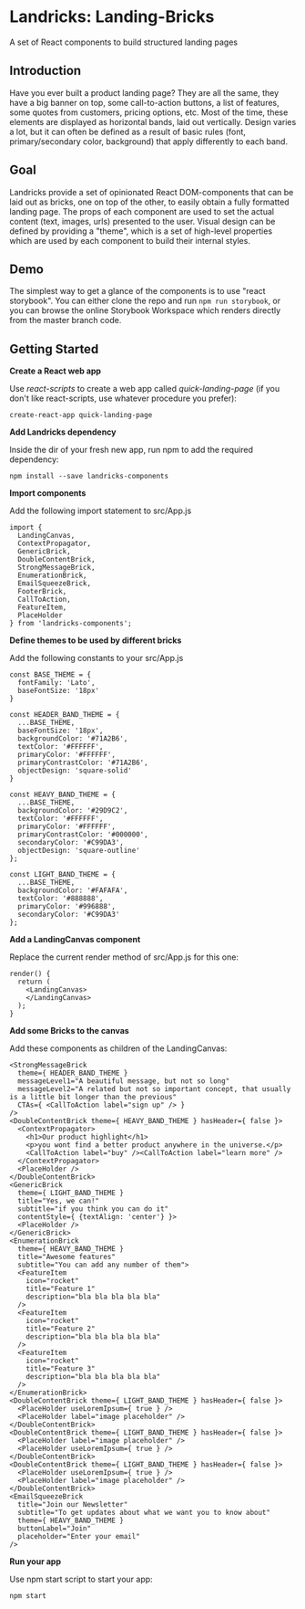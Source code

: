 # Landricks: Landing-Bricks
A set of React components to build structured landing pages

## Introduction
Have you ever built a product landing page? They are all the same, they have a big banner on top, some call-to-action buttons, a list of features, some quotes from customers, pricing options, etc. Most of the time, these elements are displayed as horizontal bands, laid out vertically. Design varies a lot, but it can often be defined as a result of basic rules (font, primary/secondary color, background) that apply differently to each band.

## Goal
Landricks provide a set of opinionated React DOM-components that can be laid out as bricks, one on top of the other, to easily obtain a fully formatted landing page. The props of each component are used to set the actual content (text, images, urls) presented to the user. Visual design can be defined by providing a "theme", which is a set of high-level properties which are used by each component to build their internal styles.

## Demo
The simplest way to get a glance of the components is to use "react storybook". You can either clone the repo and run `npm run storybook`, or you can browse the online Storybook Workspace which renders directly from the master branch code.

## Getting Started

**Create a React web app**

Use *react-scripts* to create a web app called *quick-landing-page* (if you don't like react-scripts, use whatever procedure you prefer):

    create-react-app quick-landing-page

**Add Landricks dependency**

Inside the dir of your fresh new app, run npm to add the required dependency:

    npm install --save landricks-components

**Import components**

Add the following import statement to src/App.js

    import {
      LandingCanvas,
      ContextPropagator,
      GenericBrick,
      DoubleContentBrick,
      StrongMessageBrick,
      EnumerationBrick,
      EmailSqueezeBrick,
      FooterBrick,
      CallToAction,
      FeatureItem,
      PlaceHolder
    } from 'landricks-components';

**Define themes to be used by different bricks**

Add the following constants to your src/App.js

    const BASE_THEME = {
      fontFamily: 'Lato',
      baseFontSize: '18px'
    }

    const HEADER_BAND_THEME = {
      ...BASE_THEME,
      baseFontSize: '18px',
      backgroundColor: '#71A2B6',
      textColor: '#FFFFFF',
      primaryColor: '#FFFFFF',
      primaryContrastColor: '#71A2B6',
      objectDesign: 'square-solid'
    }

    const HEAVY_BAND_THEME = {
      ...BASE_THEME,
      backgroundColor: '#29D9C2',
      textColor: '#FFFFFF',
      primaryColor: '#FFFFFF',
      primaryContrastColor: '#000000',
      secondaryColor: '#C99DA3',
      objectDesign: 'square-outline'
    };

    const LIGHT_BAND_THEME = {
      ...BASE_THEME,
      backgroundColor: '#FAFAFA',
      textColor: '#888888',
      primaryColor: '#996888',
      secondaryColor: '#C99DA3'
    };

**Add a LandingCanvas component**

Replace the current render method of src/App.js for this one:

    render() {
      return (
        <LandingCanvas>
        </LandingCanvas>
      );
    }

**Add some Bricks to the canvas**

Add these components as children of the LandingCanvas:

    <StrongMessageBrick
      theme={ HEADER_BAND_THEME }
      messageLevel1="A beautiful message, but not so long"
      messageLevel2="A related but not so important concept, that usually is a little bit longer than the previous"
      CTAs={ <CallToAction label="sign up" /> }
    />
    <DoubleContentBrick theme={ HEAVY_BAND_THEME } hasHeader={ false }>
      <ContextPropagator>
        <h1>Our product highlight</h1>
        <p>you wont find a better product anywhere in the universe.</p>
        <CallToAction label="buy" /><CallToAction label="learn more" />
      </ContextPropagator>
      <PlaceHolder />
    </DoubleContentBrick>
    <GenericBrick
      theme={ LIGHT_BAND_THEME }
      title="Yes, we can!"
      subtitle="if you think you can do it"
      contentStyle={ {textAlign: 'center'} }>
      <PlaceHolder />
    </GenericBrick>
    <EnumerationBrick
      theme={ HEAVY_BAND_THEME }
      title="Awesome features"
      subtitle="You can add any number of them">
      <FeatureItem
        icon="rocket"
        title="Feature 1"
        description="bla bla bla bla bla"
      />
      <FeatureItem
        icon="rocket"
        title="Feature 2"
        description="bla bla bla bla bla"
      />
      <FeatureItem
        icon="rocket"
        title="Feature 3"
        description="bla bla bla bla bla"
      />
    </EnumerationBrick>
    <DoubleContentBrick theme={ LIGHT_BAND_THEME } hasHeader={ false }>
      <PlaceHolder useLoremIpsum={ true } />
      <PlaceHolder label="image placeholder" />
    </DoubleContentBrick>
    <DoubleContentBrick theme={ LIGHT_BAND_THEME } hasHeader={ false }>
      <PlaceHolder label="image placeholder" />
      <PlaceHolder useLoremIpsum={ true } />
    </DoubleContentBrick>
    <DoubleContentBrick theme={ LIGHT_BAND_THEME } hasHeader={ false }>
      <PlaceHolder useLoremIpsum={ true } />
      <PlaceHolder label="image placeholder" />
    </DoubleContentBrick>
    <EmailSqueezeBrick
      title="Join our Newsletter"
      subtitle="To get updates about what we want you to know about"
      theme={ HEAVY_BAND_THEME }
      buttonLabel="Join"
      placeholder="Enter your email"
    />

**Run your app**

Use npm start script to start your app:

    npm start
